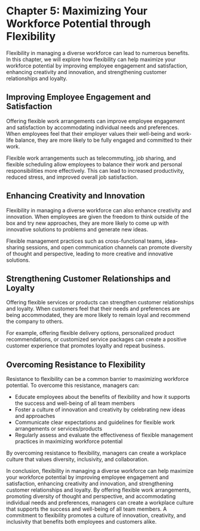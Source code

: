 Chapter 5: Maximizing Your Workforce Potential through Flexibility
==================================================================

Flexibility in managing a diverse workforce can lead to numerous benefits. In this chapter, we will explore how flexibility can help maximize your workforce potential by improving employee engagement and satisfaction, enhancing creativity and innovation, and strengthening customer relationships and loyalty.

Improving Employee Engagement and Satisfaction
----------------------------------------------

Offering flexible work arrangements can improve employee engagement and satisfaction by accommodating individual needs and preferences. When employees feel that their employer values their well-being and work-life balance, they are more likely to be fully engaged and committed to their work.

Flexible work arrangements such as telecommuting, job sharing, and flexible scheduling allow employees to balance their work and personal responsibilities more effectively. This can lead to increased productivity, reduced stress, and improved overall job satisfaction.

Enhancing Creativity and Innovation
-----------------------------------

Flexibility in managing a diverse workforce can also enhance creativity and innovation. When employees are given the freedom to think outside of the box and try new approaches, they are more likely to come up with innovative solutions to problems and generate new ideas.

Flexible management practices such as cross-functional teams, idea-sharing sessions, and open communication channels can promote diversity of thought and perspective, leading to more creative and innovative solutions.

Strengthening Customer Relationships and Loyalty
------------------------------------------------

Offering flexible services or products can strengthen customer relationships and loyalty. When customers feel that their needs and preferences are being accommodated, they are more likely to remain loyal and recommend the company to others.

For example, offering flexible delivery options, personalized product recommendations, or customized service packages can create a positive customer experience that promotes loyalty and repeat business.

Overcoming Resistance to Flexibility
------------------------------------

Resistance to flexibility can be a common barrier to maximizing workforce potential. To overcome this resistance, managers can:

* Educate employees about the benefits of flexibility and how it supports the success and well-being of all team members
* Foster a culture of innovation and creativity by celebrating new ideas and approaches
* Communicate clear expectations and guidelines for flexible work arrangements or services/products
* Regularly assess and evaluate the effectiveness of flexible management practices in maximizing workforce potential

By overcoming resistance to flexibility, managers can create a workplace culture that values diversity, inclusivity, and collaboration.

In conclusion, flexibility in managing a diverse workforce can help maximize your workforce potential by improving employee engagement and satisfaction, enhancing creativity and innovation, and strengthening customer relationships and loyalty. By offering flexible work arrangements, promoting diversity of thought and perspective, and accommodating individual needs and preferences, managers can create a workplace culture that supports the success and well-being of all team members. A commitment to flexibility promotes a culture of innovation, creativity, and inclusivity that benefits both employees and customers alike.
